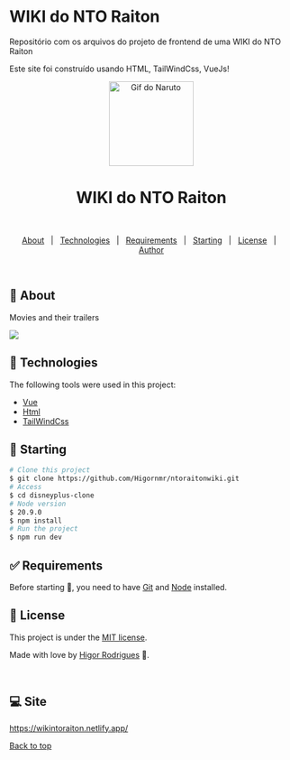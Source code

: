 # WIKI do NTO Raiton

Repositório com os arquivos do projeto de frontend de uma WIKI do NTO Raiton

Este site foi construído usando HTML, TailWindCss, VueJs!

<p align="center">
   <img src="https://media2.giphy.com/media/v1.Y2lkPTc5MGI3NjExMmZ0ZXR3YmRqcWpidGtzcmQydzlkd3JoZmpvOWduMW4zZWN5eWdraiZlcD12MV9pbnRlcm5hbF9naWZfYnlfaWQmY3Q9Zw/G3FNI3FneNjiw/giphy.gif" alt="Gif do Naruto" width="150"/>
</p>
 

<h1 align="center">WIKI do NTO Raiton</h1>

<br>

<p align="center">
  <a href="#dart-about">About</a> &#xa0; | &#xa0; 
  <a href="#rocket-technologies">Technologies</a> &#xa0; | &#xa0;
  <a href="#white_check_mark-requirements">Requirements</a> &#xa0; | &#xa0;
  <a href="#checkered_flag-starting">Starting</a> &#xa0; | &#xa0;
  <a href="#memo-license">License</a> &#xa0; | &#xa0;
  <a href="https://github.com/Higornmr">Author</a>
</p>

<br>

## :dart: About ##

 Movies and their trailers

 <img src="https://github.com/Higornmr/disneyplus-clone/blob/master/.github/gif.gif">

## :rocket: Technologies ##

The following tools were used in this project:

- [Vue](https://developer.mozilla.org/pt-BR/docs/Learn_web_development/Core/Frameworks_libraries/Vue_getting_started) 
- [Html](https://developer.mozilla.org/pt-BR/docs/Web/HTML/Element/html/)  
- [TailWindCss](https://tailwindcss.com/)  

## :checkered_flag: Starting ##

```bash
# Clone this project
$ git clone https://github.com/Higornmr/ntoraitonwiki.git
# Access
$ cd disneyplus-clone
# Node version 
$ 20.9.0
$ npm install
# Run the project
$ npm run dev
```

## :white_check_mark: Requirements ##

Before starting :checkered_flag:, you need to have [Git](https://git-scm.com) and [Node](https://nodejs.org/en/) installed.

## :memo: License ##

This project is under the [MIT license](./LICENSE).

Made with love by [Higor Rodrigues](https://github.com/Higornmr) 🚀.


&#xa0;

## 💻 Site ##

https://wikintoraiton.netlify.app/


<a href="#top">Back to top</a>








